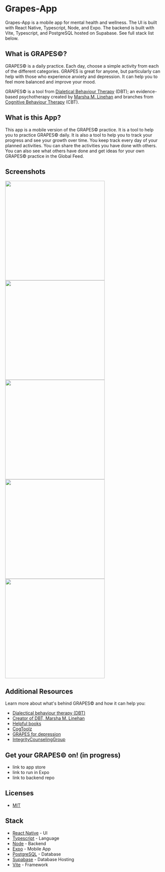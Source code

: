 # Grapes-App

Grapes-App is a mobile app for mental health and wellness. The UI is built with React Native, Typescript, Node, and Expo. The backend is built with Vite, Typescript, and PostgreSQL hosted on Supabase. See full stack list below.

<!-- table of contents -->
<!-- ## Table of Contents
- [About](#What)
- [The APp](#usage)
- [Contributing](#contributing)
- [Credits](#credits)
- [License](#license)
- [Badges](#badges) -->

## What is GRAPES©?
GRAPES© is a daily practice. Each day, choose a simple activity from each of the different categories. GRAPES is great for anyone, but particularly can help with those who experience anxiety and depression. It can help you to feel more balanced and improve your mood. 

GRAPES© is a tool from [Dialetical Behaviour Therapy](https://my.clevelandclinic.org/health/treatments/22838-dialectical-behavior-therapy-dbt#:~:text=Dialectical%20behavior%20therapy%20(DBT)%20is,mental%20health%20conditions%20as%20well.) (DBT); an evidence-based psychotherapy created by [Marsha M. Linehan](https://en.wikipedia.org/wiki/Marsha_M._Linehan) and branches from [Cognitive Behaviour Therapy](https://www.apa.org/ptsd-guideline/patients-and-families/cognitive-behavioral) (CBT).

## What is this App?
This app is a mobile version of the GRAPES© practice. It is a tool to help you to practice GRAPES© daily. It is also a tool to help you to track your progress and see your growth over time. You keep track every day of your planned activities. You can share the activities you have done with others. You can also see what others have done and get ideas for your own GRAPES© practice in the Global Feed.

## Screenshots
<p align="left">
  <img src="https://user-images.githubusercontent.com/62257716/258556234-8026afc5-4cad-40e2-99ea-43f532b1f53a.PNG" width="320" />
  <img src="https://user-images.githubusercontent.com/62257716/258557320-867fc272-9b8a-4d7a-83d9-484dbcc6671a.PNG" width="320" />
  <img src="https://user-images.githubusercontent.com/62257716/258557353-fe5997d1-a5b4-4d3c-af83-79396f65cebf.PNG" width="320" />
  <img src="https://user-images.githubusercontent.com/62257716/258557371-7c97cb1a-26f3-4bdb-8790-6b3faee4fd93.PNG" width="320" />
  <img src="https://user-images.githubusercontent.com/62257716/258557394-f8d95340-c9c1-4e4c-b28d-4c4a4f5b2fb4.PNG" width="320" />
</p>

## Additional Resources
Learn more about what's behind GRAPES© and how it can help you:
- [Dialectical behaviour therapy (DBT)](https://behavioraltech.org/)
- [Creator of DBT, Marsha M. Linehan](https://en.wikipedia.org/wiki/Marsha_M._Linehan)
- [Helpful books](https://books.google.com.br/books?hl=en&lr=&id=xlzyDwAAQBAJ&oi=fnd&pg=PP1&dq=dialectical+behavior+therapy&ots=IN4XpK4uml&sig=3K7e8F_V6OWu4K2mbEl1Jp7rL78&redir_esc=y#v=onepage&q=dialectical%20behavior%20therapy&f=false)
- [CogToolz](https://www.cogtoolz.com/pages/grapes-tool)
- [GRAPES for depression](https://moderntherapy.online/blog-2/2022/2/7/grapes-for-depression-when-life-gives-you-lemons-make-grapes)
- [IntegrityCounselingGroup](https://www.integritycounselinggroup.com/blog/2018/12/22/how-to-use-the-grapes-tool-daily-to-combat-depression)


## Get your GRAPES© on! (in progress)
- link to app store
- link to run in Expo 
- link to backend repo

## Licenses
- [MIT](https://choosealicense.com/licenses/mit/)

## Stack
- [React Native](https://reactnative.dev/) - UI
- [Typescript](https://www.typescriptlang.org/) - Language
- [Node](https://nodejs.org/en/) - Backend
- [Expo](https://expo.io/) - Mobile App
- [PostgreSQL](https://www.postgresql.org/) - Database
- [Supabase](https://supabase.io/) - Database Hosting
- [Vite](https://vitejs.dev/) - Framework

